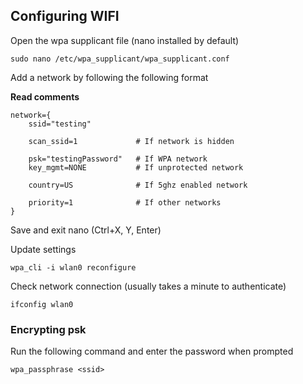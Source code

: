## Configuring WIFI

Open the wpa supplicant file (nano installed by default)

```
sudo nano /etc/wpa_supplicant/wpa_supplicant.conf
```

Add a network by following the following format

**Read comments**

```
network={
    ssid="testing"

    scan_ssid=1             # If network is hidden

    psk="testingPassword"   # If WPA network
    key_mgmt=NONE           # If unprotected network

    country=US              # If 5ghz enabled network

    priority=1              # If other networks 
}
```

Save and exit nano (Ctrl+X, Y, Enter)

Update settings

```
wpa_cli -i wlan0 reconfigure
```

Check network connection (usually takes a minute to authenticate)

```
ifconfig wlan0
```

### Encrypting psk

Run the following command and enter the password when prompted

```
wpa_passphrase <ssid>
```